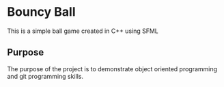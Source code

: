 # Bouncy Ball
This is a simple ball game created in C++ using SFML

## Purpose
The purpose of the project is to demonstrate object oriented programming and git programming skills.

